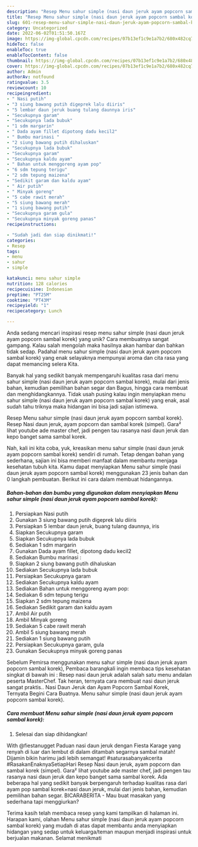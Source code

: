 ```yaml
---
description: "Resep Menu sahur simple (nasi daun jeruk ayam popcorn sambal korek) yang Enak"
title: "Resep Menu sahur simple (nasi daun jeruk ayam popcorn sambal korek) yang Enak"
slug: 601-resep-menu-sahur-simple-nasi-daun-jeruk-ayam-popcorn-sambal-korek-yang-enak
category: Uncategorized
date: 2022-06-02T01:51:50.167Z
image: https://img-global.cpcdn.com/recipes/07b13ef1c9e1a7b2/680x482cq70/menu-sahur-simple-nasi-daun-jeruk-ayam-popcorn-sambal-korek-foto-resep-utama.jpg
hideToc: false
enableToc: true
enableTocContent: false
thumbnail: https://img-global.cpcdn.com/recipes/07b13ef1c9e1a7b2/680x482cq70/menu-sahur-simple-nasi-daun-jeruk-ayam-popcorn-sambal-korek-foto-resep-utama.jpg
cover: https://img-global.cpcdn.com/recipes/07b13ef1c9e1a7b2/680x482cq70/menu-sahur-simple-nasi-daun-jeruk-ayam-popcorn-sambal-korek-foto-resep-utama.jpg
author: Admin
authorAv: notfound
ratingvalue: 3.5
reviewcount: 10
recipeingredient:
- " Nasi putih"
- "3 siung bawang putih digeprek lalu diiris"
- "5 lembar daun jeruk buang tulang daunnya iris"
- "Secukupnya garam"
- "Secukupnya lada bubuk"
- "1 sdm margarin"
- " Dada ayam fillet dipotong dadu kecil2"
- " Bumbu marinasi "
- "2 siung bawang putih dihaluskan"
- "Secukupnya lada bubuk"
- "Secukupnya garam"
- "Secukupnya kaldu ayam"
- " Bahan untuk menggoreng ayam pop"
- "6 sdm tepung terigu"
- "2 sdm tepung maizena"
- "Sedikit garam dan kaldu ayam"
- " Air putih"
- " Minyak goreng"
- "5 cabe rawit merah"
- "5 siung bawang merah"
- "1 siung bawang putih"
- "Secukupnya garam gula"
- "Secukupnya minyak goreng panas"
recipeinstructions:

- "Sudah jadi dan siap dinikmati!"
categories:
- Resep
tags:
- menu
- sahur
- simple

katakunci: menu sahur simple 
nutrition: 128 calories
recipecuisine: Indonesian
preptime: "PT25M"
cooktime: "PT43M"
recipeyield: "1"
recipecategory: Lunch

---
```





Anda sedang mencari inspirasi resep menu sahur simple (nasi daun jeruk ayam popcorn sambal korek) yang unik? Cara membuatnya sangat gampang. Kalau salah mengolah maka hasilnya akan hambar dan bahkan tidak sedap. Padahal menu sahur simple (nasi daun jeruk ayam popcorn sambal korek) yang enak selayaknya mempunyai aroma dan cita rasa yang dapat memancing selera Kita.





Banyak hal yang sedikit banyak mempengaruhi kualitas rasa dari menu sahur simple (nasi daun jeruk ayam popcorn sambal korek), mulai dari jenis bahan, kemudian pemilihan bahan segar dan Bagus, hingga cara membuat dan menghidangkannya. Tidak usah pusing kalau ingin menyiapkan menu sahur simple (nasi daun jeruk ayam popcorn sambal korek) yang enak,      asal sudah tahu triknya maka hidangan ini bisa jadi sajian istimewa.














Resep Menu sahur simple (nasi daun jeruk ayam popcorn sambal korek). Resep Nasi daun jeruk, ayam popcorn dan sambal korek (simpel). Gara² lihat youtube ade master chef, jadi pengen tau rasanya nasi daun jeruk dan kepo banget sama sambal korek.






Nah, kali ini kita coba, yuk, kreasikan menu sahur simple (nasi daun jeruk ayam popcorn sambal korek) sendiri di rumah. Tetap dengan bahan yang sederhana, sajian ini bisa memberi manfaat dalam membantu menjaga kesehatan tubuh kita. Kamu dapat menyiapkan Menu sahur simple (nasi daun jeruk ayam popcorn sambal korek) menggunakan 23 jenis bahan dan 0 langkah pembuatan. Berikut ini cara dalam membuat hidangannya.

<!--inarticleads1-->

##### Bahan-bahan dan bumbu yang digunakan dalam menyiapkan Menu sahur simple (nasi daun jeruk ayam popcorn sambal korek):

1. Persiapkan  Nasi putih
1. Gunakan 3 siung bawang putih digeprek lalu diiris
1. Persiapkan 5 lembar daun jeruk, buang tulang daunnya, iris
1. Siapkan Secukupnya garam
1. Siapkan Secukupnya lada bubuk
1. Sediakan 1 sdm margarin
1. Gunakan  Dada ayam fillet, dipotong dadu kecil2
1. Sediakan  Bumbu marinasi :
1. Siapkan 2 siung bawang putih dihaluskan
1. Sediakan Secukupnya lada bubuk
1. Persiapkan Secukupnya garam
1. Sediakan Secukupnya kaldu ayam
1. Sediakan  Bahan untuk menggoreng ayam pop:
1. Sediakan 6 sdm tepung terigu
1. Siapkan 2 sdm tepung maizena
1. Sediakan Sedikit garam dan kaldu ayam
1. Ambil  Air putih
1. Ambil  Minyak goreng
1. Sediakan 5 cabe rawit merah
1. Ambil 5 siung bawang merah
1. Sediakan 1 siung bawang putih
1. Persiapkan Secukupnya garam, gula
1. Gunakan Secukupnya minyak goreng panas


Sebelum Pemirsa menggunakan menu sahur simple (nasi daun jeruk ayam popcorn sambal korek), Pembaca barangkali ingin membaca tips kesehatan singkat di bawah ini : Resep nasi daun jeruk adalah salah satu menu andalan peserta MasterChef. Tak heran, ternyata cara membuat nasi daun jeruk sangat praktis.. Nasi Daun Jeruk dan Ayam Popcorn Sambal Korek, Ternyata Begini Cara Buatnya. Menu sahur simple (nasi daun jeruk ayam popcorn sambal korek). 

<!--inarticleads2-->

##### Cara membuat Menu sahur simple (nasi daun jeruk ayam popcorn sambal korek):


1. Selesai dan siap dihidangkan!

With @fiestanugget Paduan nasi daun jeruk dengan Fiesta Karage yang renyah di luar dan lembut di dalam ditambah segarnya sambal matah! Dijamin bikin harimu jadi lebih semangat! #saturasabanyakcerita #RasakanEnaknyaSetiapHari Resep Nasi daun jeruk, ayam popcorn dan sambal korek (simpel). Gara² lihat youtube ade master chef, jadi pengen tau rasanya nasi daun jeruk dan kepo banget sama sambal korek. Ada beberapa hal yang sedikit banyak berpengaruh terhadap kualitas rasa dari ayam pop sambal korek+nasi daun jeruk, mulai dari jenis bahan, kemudian pemilihan bahan segar. BICARABERITA - Mau buat masakan yang sederhana tapi menggiurkan? 

Terima kasih telah membaca resep yang kami tampilkan di halaman ini. Harapan kami, olahan Menu sahur simple (nasi daun jeruk ayam popcorn sambal korek) yang mudah di atas dapat membantu anda menyiapkan hidangan yang sedap untuk keluarga/teman maupun menjadi inspirasi untuk berjualan makanan. Selamat menikmati
